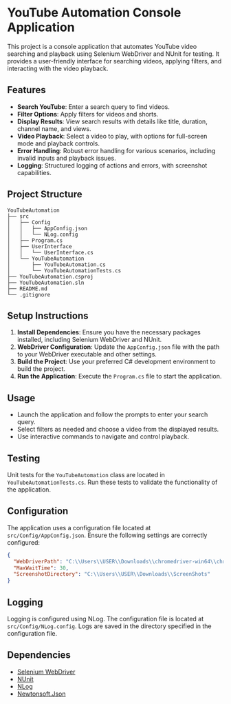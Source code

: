 # YouTube Automation Console Application

This project is a console application that automates YouTube video searching and playback using Selenium WebDriver and NUnit for testing. It provides a user-friendly interface for searching videos, applying filters, and interacting with the video playback.

## Features

- **Search YouTube**: Enter a search query to find videos.
- **Filter Options**: Apply filters for videos and shorts.
- **Display Results**: View search results with details like title, duration, channel name, and views.
- **Video Playback**: Select a video to play, with options for full-screen mode and playback controls.
- **Error Handling**: Robust error handling for various scenarios, including invalid inputs and playback issues.
- **Logging**: Structured logging of actions and errors, with screenshot capabilities.

## Project Structure

```
YouTubeAutomation
├── src
│   ├── Config
│   │   ├── AppConfig.json
│   │   └── NLog.config
│   ├── Program.cs
│   ├── UserInterface
│   │   └── UserInterface.cs
│   └── YouTubeAutomation
│       ├── YouTubeAutomation.cs
│       └── YouTubeAutomationTests.cs
├── YouTubeAutomation.csproj
├── YouTubeAutomation.sln
├── README.md
└── .gitignore
```

## Setup Instructions

1. **Install Dependencies**: Ensure you have the necessary packages installed, including Selenium WebDriver and NUnit.
2. **WebDriver Configuration**: Update the `AppConfig.json` file with the path to your WebDriver executable and other settings.
3. **Build the Project**: Use your preferred C# development environment to build the project.
4. **Run the Application**: Execute the `Program.cs` file to start the application.

## Usage

- Launch the application and follow the prompts to enter your search query.
- Select filters as needed and choose a video from the displayed results.
- Use interactive commands to navigate and control playback.

## Testing

Unit tests for the `YouTubeAutomation` class are located in `YouTubeAutomationTests.cs`. Run these tests to validate the functionality of the application.

## Configuration

The application uses a configuration file located at `src/Config/AppConfig.json`. Ensure the following settings are correctly configured:

```json
{
  "WebDriverPath": "C:\\Users\\USER\\Downloads\\chromedriver-win64\\chromedriver-win64",
  "MaxWaitTime": 30,
  "ScreenshotDirectory": "C:\\Users\\USER\\Downloads\\ScreenShots"
}
```

## Logging

Logging is configured using NLog. The configuration file is located at `src/Config/NLog.config`. Logs are saved in the directory specified in the configuration file.

## Dependencies

- [Selenium WebDriver](https://www.selenium.dev/)
- [NUnit](https://nunit.org/)
- [NLog](https://nlog-project.org/)
- [Newtonsoft.Json](https://www.newtonsoft.com/json)
